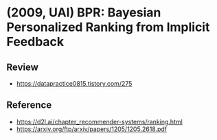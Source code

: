 # (2009, UAI) BPR: Bayesian Personalized Ranking from Implicit Feedback

## Review

- https://datapractice0815.tistory.com/275

## Reference

- https://d2l.ai/chapter_recommender-systems/ranking.html
- https://arxiv.org/ftp/arxiv/papers/1205/1205.2618.pdf
